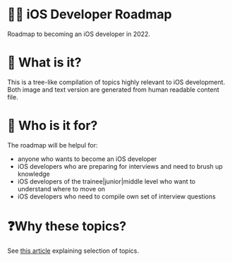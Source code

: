 # 👨‍💻 iOS Developer Roadmap

Roadmap to becoming an iOS developer in 2022.

# 🤔 What is it?

This is a tree-like compilation of topics highly relevant to iOS development. Both image and text version are generated from human readable content file.

# 👀 Who is it for?

The roadmap will be helpul for:

* anyone who wants to become an iOS developer
* iOS developers who are preparing for interviews and need to brush up knowledge
* iOS developers of the trainee|junior|middle level who want to understand where to move on
* iOS developers who need to compile own set of interview questions

# ❓Why these topics?

See [this article](https://medium.com/ios-os-x-development/ios-developer-roadmap-c9a24f413457) explaining selection of topics.
